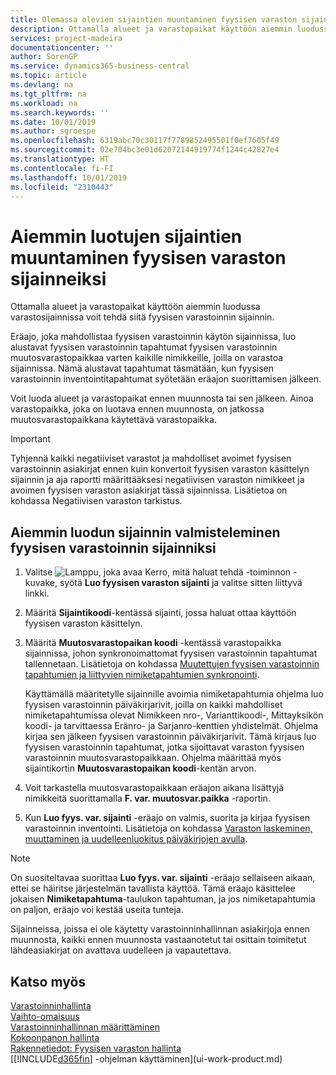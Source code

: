 ```yaml
---
title: Olemassa olevien sijaintien muuntaminen fyysisen varaston sijainneiksi | Microsoft Docs
description: Ottamalla alueet ja varastopaikat käyttöön aiemmin luodussa varastosijainnissa voit tehdä siitä fyysisen varastoinnin sijainnin.
services: project-madeira
documentationcenter: ''
author: SorenGP
ms.service: dynamics365-business-central
ms.topic: article
ms.devlang: na
ms.tgt_pltfrm: na
ms.workload: na
ms.search.keywords: ''
ms.date: 10/01/2019
ms.author: sgroespe
ms.openlocfilehash: 6319abc70c30117f7789852495501f0ef7605f49
ms.sourcegitcommit: 02e704bc3e01d62072144919774f1244c42827e4
ms.translationtype: HT
ms.contentlocale: fi-FI
ms.lasthandoff: 10/01/2019
ms.locfileid: "2310443"
---
```

# <a name="convert-existing-locations-to-warehouse-locations"></a>Aiemmin luotujen sijaintien muuntaminen fyysisen varaston sijainneiksi
Ottamalla alueet ja varastopaikat käyttöön aiemmin luodussa varastosijainnissa voit tehdä siitä fyysisen varastoinnin sijainnin.  

Eräajo, joka mahdollistaa fyysisen varastoinnin käytön sijainnissa, luo alustavat fyysisen varastoinnin tapahtumat fyysisen varastoinnin muutosvarastopaikkaa varten kaikille nimikkeille, joilla on varastoa sijainnissa. Nämä alustavat tapahtumat täsmätään, kun fyysisen varastoinnin inventointitapahtumat syötetään eräajon suorittamisen jälkeen.  

Voit luoda alueet ja varastopaikat ennen muunnosta tai sen jälkeen. Ainoa varastopaikka, joka on luotava ennen muunnosta, on jatkossa muutosvarastopaikkana käytettävä varastopaikka.  

> [!IMPORTANT]  
>  Tyhjennä kaikki negatiiviset varastot ja mahdolliset avoimet fyysisen varastoinnin asiakirjat ennen kuin konvertoit fyysisen varaston käsittelyn sijainnin ja aja raportti määrittääksesi negatiivisen varaston nimikkeet ja avoimen fyysisen varaston asiakirjat tässä sijainnissa. Lisätietoa on kohdassa Negatiivisen varaston tarkistus.  

## <a name="to-enable-an-existing-location-to-operate-as-a-warehouse-location"></a>Aiemmin luodun sijainnin valmisteleminen fyysisen varastoinnin sijainniksi  
1.  Valitse ![Lamppu, joka avaa Kerro, mitä haluat tehdä -toiminnon](media/ui-search/search_small.png "Kerro, mitä haluat tehdä") -kuvake, syötä **Luo fyysisen varaston sijainti** ja valitse sitten liittyvä linkki.  
2.  Määritä **Sijaintikoodi**-kentässä sijainti, jossa haluat ottaa käyttöön fyysisen varaston käsittelyn.  
3.  Määritä **Muutosvarastopaikan koodi** -kentässä varastopaikka sijainnissa, johon synkronoimattomat fyysisen varastoinnin tapahtumat tallennetaan. Lisätietoja on kohdassa [Muutettujen fyysisen varastoinnin tapahtumien ja liittyvien nimiketapahtumien synkronointi](inventory-how-count-adjust-reclassify.md#to-synchronize-the-adjusted-warehouse-entries-with-the-related-item-ledger-entries).  

    Käyttämällä määritetylle sijainnille avoimia nimiketapahtumia ohjelma luo fyysisen varastoinnin päiväkirjarivit, joilla on kaikki mahdolliset nimiketapahtumissa olevat Nimikkeen nro-, Varianttikoodi-, Mittayksikön koodi- ja tarvittaessa Eränro- ja Sarjanro-kenttien yhdistelmät. Ohjelma kirjaa sen jälkeen fyysisen varastoinnin päiväkirjarivit. Tämä kirjaus luo fyysisen varastoinnin tapahtumat, jotka sijoittavat varaston fyysisen varastoinnin muutosvarastopaikkaan. Ohjelma määrittää myös sijaintikortin **Muutosvarastopaikan koodi**-kentän arvon.  

4.  Voit tarkastella muutosvarastopaikkaan eräajon aikana lisättyjä nimikkeitä suorittamalla **F. var. muutosvar.paikka** -raportin.  
5.  Kun **Luo fyys. var. sijainti** -eräajo on valmis, suorita ja kirjaa fyysisen varastoinnin inventointi. Lisätietoja on kohdassa [Varaston laskeminen, muuttaminen ja uudelleenluokitus päiväkirjojen avulla](inventory-how-count-adjust-reclassify.md).  

> [!NOTE]  
>  On suositeltavaa suorittaa **Luo fyys. var. sijainti** -eräajo sellaiseen aikaan, ettei se häiritse järjestelmän tavallista käyttöä. Tämä eräajo käsittelee jokaisen **Nimiketapahtuma**-taulukon tapahtuman, ja jos nimiketapahtumia on paljon, eräajo voi kestää useita tunteja.  

 Sijainneissa, joissa ei ole käytetty varastoinninhallinnan asiakirjoja ennen muunnosta, kaikki ennen muunnosta vastaanotetut tai osittain toimitetut lähdeasiakirjat on avattava uudelleen ja vapautettava.  

## <a name="see-also"></a>Katso myös  
[Varastoinninhallinta](warehouse-manage-warehouse.md)  
[Vaihto-omaisuus](inventory-manage-inventory.md)  
[Varastoinninhallinnan määrittäminen](warehouse-setup-warehouse.md)     
[Kokoonpanon hallinta](assembly-assemble-items.md)    
[Rakennetiedot: Fyysisen varaston hallinta](design-details-warehouse-management.md)  
[[!INCLUDE[d365fin](includes/d365fin_md.md)] -ohjelman käyttäminen](ui-work-product.md)
